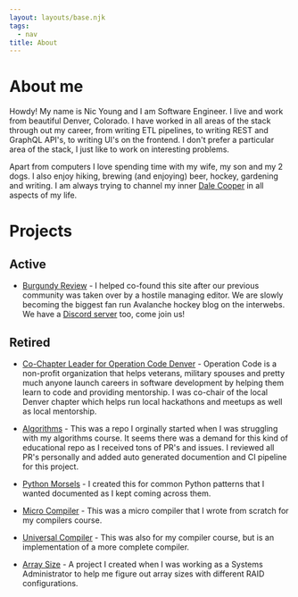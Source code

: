 ```yaml
---
layout: layouts/base.njk
tags:
  - nav
title: About
---
```


# About me

Howdy! My name is Nic Young and I am Software Engineer. I live and work from
beautiful Denver, Colorado. I have worked in all areas of the stack through out
my career, from writing ETL pipelines, to writing REST and GraphQL API's, to
writing UI's on the frontend. I don't prefer a particular area of the stack, I
just like to work on interesting problems.

Apart from computers I love spending time with my wife, my son and my 2 dogs. I also enjoy
hiking, brewing (and enjoying) beer, hockey, gardening and writing. I am always trying to
channel my inner [Dale Cooper](https://www.youtube.com/watch?v=XYh2PmsFuOQ) in all aspects of my life.

# Projects

## Active
- [Burgundy Review](https://burgundy-review.com/) - I helped co-found this
  site after our previous community was taken over by a hostile managing editor.
  We are slowly becoming the biggest fan run Avalanche hockey blog on the
  interwebs. We have a [Discord server](https://discord.gg/5HqQrgf) too, come join us!

## Retired

- [Co-Chapter Leader for Operation Code Denver](https://www.operationcode.org/) - 
  Operation Code is a non-profit organization that helps veterans, military
  spouses and pretty much anyone launch careers in software development by
  helping them learn to code and providing mentorship. I was co-chair of the
  local Denver chapter which helps run local hackathons and meetups as well as
  local mentorship.

- [Algorithms](https://github.com/nryoung/algorithms) - This was a repo I
  orginally started when I was struggling with my algorithms course. It seems
  there was a demand for this kind of educational repo as I received tons of PR's
  and issues. I reviewed all PR's personally and added auto generated
  documention and CI pipeline for this project.

- [Python Morsels](https://github.com/nryoung/python_morsels) - I created this
  for common Python patterns that I wanted documented as I kept coming across
  them.

- [Micro Compiler](https://github.com/nryoung/micro_compiler) - This was a micro
  compiler that I wrote from scratch for my compilers course.

- [Universal Compiler](https://github.com/nryoung/universal_compiler) - This was
	also for my compiler course, but is an implementation of a more complete compiler.

- [Array Size](https://github.com/nryoung/Array-Size) - A project I created when I
  was working as a Systems Administrator to help me figure out array sizes with
  different RAID configurations.
